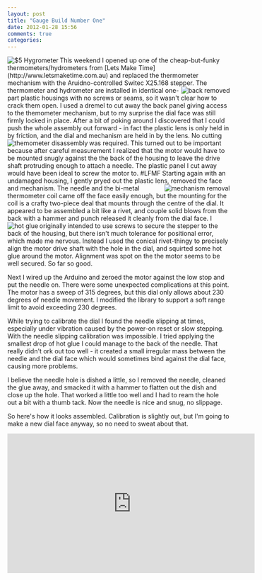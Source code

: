 ```yaml
---
layout: post
title: "Gauge Build Number One"
date: 2012-01-28 15:56
comments: true
categories: 
---
```


<img src="/resources/thermo_original.jpg" align="left" alt="$5 Hygrometer"/>
This weekend I opened up one of the cheap-but-funky thermometers/hydrometers
from [Lets Make Time](http://www.letsmaketime.com.au)
and replaced the thermometer mechanism with the 
Aruidno-controlled Switec X25.168 stepper.  

<img src="/resources/thermo_back.jpg" align="right" alt="back removed"/>
The thermometer and hydrometer are installed
in identical one-part plastic housings with no screws
or seams, so it wasn't clear how to crack them open.
I used a dremel to cut away the back panel giving access to the
themometer mechanism, but to my surprise the dial face was still firmly
locked in place.  After a bit
of poking around I discovered that I could push the whole assembly out
forward - in fact the plastic lens is only held in by friction, and 
the dial and mechanism are held in by the lens.  No cutting was
required.

<img src="/resources/thermo_disassembly.jpg" align="left" alt="themometer disassembly"/>
This turned out to be important because after careful measurement I realized
that the motor would have to be mounted snugly against the the back of the housing to
leave the drive shaft protruding enough to attach a needle.  The plastic panel I cut away
would have been ideal to screw the motor to.  #LFMF
Starting again with an undamaged housing, I gently pryed out the plastic lens, removed the face and mechanism.

<img src="/resources/thermo_mount.jpg" align="right" alt="mechanism removal"/>
The needle and the bi-metal thermometer coil came off the face easily enough, but the mounting for the coil
is a crafty two-piece deal that mounts through the centre of the dial.  It appeared to be
assembled a bit like a rivet, and couple solid blows from the back with a hammer and punch 
released it cleanly from the dial face.

<img src="/resources/thermo_glued.jpg" align="left" alt="hot glue"/>
I originally intended to use screws to secure the stepper to the back of the housing, but there isn't much tolerance for positional
error, which made me nervous.  Instead I used the conical rivet-thingy to precisely align the motor drive shaft with the hole in the dial, and squirted some hot glue around the motor.  Alignment was spot on the the motor seems to be well secured.  So far so good.

Next I wired up the Arduino and zeroed the motor against the low stop and put the needle on.
There were some unexpected complications at this point.
The motor has a sweep of 315 degrees, but this dial only 
allows about 230 degrees of needle movement.  I modified the library to support a
soft range limit to avoid exceeding 230 degrees. 

While trying to calibrate the dial I found the needle slipping at times, especially under
vibration caused by the power-on reset or slow stepping.  
With the needle slipping calibration was impossible.
I tried applying the smallest drop of hot glue I could manage to the back of the needle.  That really didn't ork out too well - it created a small irregular mass between the needle and the dial face which would sometimes
bind against the dial face, causing more problems.  

I believe the needle hole is dished a little, so I removed the needle, cleaned the glue away,
and smacked it with a hammer to flatten out the dish and close up the hole.  That worked
a little too well and I had to ream the hole out a bit with a thumb tack.  Now the needle
is nice and snug, no slippage.

So here's how it looks assembled.  Calibration is slightly out, but I'm going to make 
a new dial face anyway, so no need to sweat about that.

<iframe width="560" height="315" src="http://www.youtube.com/embed/UJKaaRR9W6g" frameborder="0" allowfullscreen></iframe>
